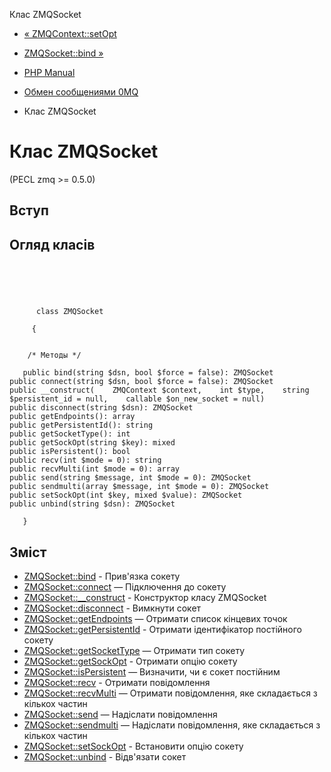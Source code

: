 Клас ZMQSocket

-   [« ZMQContext::setOpt](zmqcontext.setopt.html)
    
-   [ZMQSocket::bind »](zmqsocket.bind.html)
    
-   [PHP Manual](index.html)
    
-   [Обмен сообщениями 0MQ](book.zmq.html)
    
-   Клас ZMQSocket
    

# Клас ZMQSocket

(PECL zmq >= 0.5.0)

## Вступ

## Огляд класів

```classsynopsis


    
    
     
      class ZMQSocket
     
     {
    

    /* Методы */
    
   public bind(string $dsn, bool $force = false): ZMQSocket
public connect(string $dsn, bool $force = false): ZMQSocket
public __construct(    ZMQContext $context,    int $type,    string $persistent_id = null,    callable $on_new_socket = null)
public disconnect(string $dsn): ZMQSocket
public getEndpoints(): array
public getPersistentId(): string
public getSocketType(): int
public getSockOpt(string $key): mixed
public isPersistent(): bool
public recv(int $mode = 0): string
public recvMulti(int $mode = 0): array
public send(string $message, int $mode = 0): ZMQSocket
public sendmulti(array $message, int $mode = 0): ZMQSocket
public setSockOpt(int $key, mixed $value): ZMQSocket
public unbind(string $dsn): ZMQSocket

   }
```

## Зміст

-   [ZMQSocket::bind](zmqsocket.bind.html) - Прив'язка сокету
-   [ZMQSocket::connect](zmqsocket.connect.html) — Підключення до сокету
-   [ZMQSocket::\_\_construct](zmqsocket.construct.html) - Конструктор класу ZMQSocket
-   [ZMQSocket::disconnect](zmqsocket.disconnect.html) - Вимкнути сокет
-   [ZMQSocket::getEndpoints](zmqsocket.getendpoints.html) — Отримати список кінцевих точок
-   [ZMQSocket::getPersistentId](zmqsocket.getpersistentid.html) - Отримати ідентифікатор постійного сокету
-   [ZMQSocket::getSocketType](zmqsocket.getsockettype.html) — Отримати тип сокету
-   [ZMQSocket::getSockOpt](zmqsocket.getsockopt.html) - Отримати опцію сокету
-   [ZMQSocket::isPersistent](zmqsocket.ispersistent.html) — Визначити, чи є сокет постійним
-   [ZMQSocket::recv](zmqsocket.recv.html) - Отримати повідомлення
-   [ZMQSocket::recvMulti](zmqsocket.recvmulti.html) — Отримати повідомлення, яке складається з кількох частин
-   [ZMQSocket::send](zmqsocket.send.html) — Надіслати повідомлення
-   [ZMQSocket::sendmulti](zmqsocket.sendmulti.html) — Надіслати повідомлення, яке складається з кількох частин
-   [ZMQSocket::setSockOpt](zmqsocket.setsockopt.html) - Встановити опцію сокету
-   [ZMQSocket::unbind](zmqsocket.unbind.html) - Відв'язати сокет